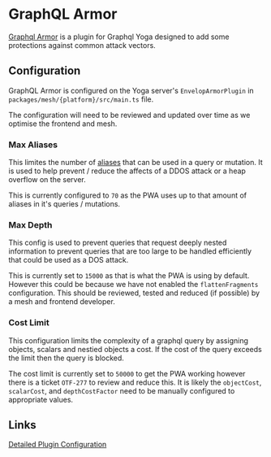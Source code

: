 # GraphQL Armor

[Graphql Armor](https://github.com/Escape-Technologies/graphql-armor) is a plugin for Graphql Yoga designed to add some protections against common attack vectors.

## Configuration

GraphQL Armor is configured on the Yoga server's `EnvelopArmorPlugin` in `packages/mesh/{platform}/src/main.ts` file.

The configuration will need to be reviewed and updated over time as we optimise the frontend and mesh.

### Max Aliases

This limites the number of [aliases](https://graphql.org/learn/queries/#aliases) that can be used in a query or mutation. It is used to help prevent / reduce the affects of a DDOS attack or a heap overflow on the server.

This is currently configured to `70` as the PWA uses up to that amount of aliases in it's queries / mutations.

### Max Depth

This config is used to prevent queries that request deeply nested information to prevent queries that are too large to be handled efficiently that could be used as a DOS attack.

This is currently set to `15000` as that is what the PWA is using by default. However this could be because we have not enabled the `flattenFragments` configuration. This should be reviewed, tested and reduced (if possible) by a mesh and frontend developer.

### Cost Limit

This configuration limits the complexity of a graphql query by assigning objects, scalars and nestied objects a cost. If the cost of the query exceeds the limit then the query is blocked.

The cost limit is currently set to `50000` to get the PWA working however there is a ticket `OTF-277` to review and reduce this. It is likely the `objectCost`, `scalarCost`, and `depthCostFactor` need to be manually configured to appropriate values.

## Links

[Detailed Plugin Configuration](https://escape.tech/graphql-armor/docs/category/plugins)
